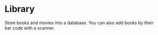 Library
=======

Store books and movies into a database. You can also add books by their bar code with a scanner.
